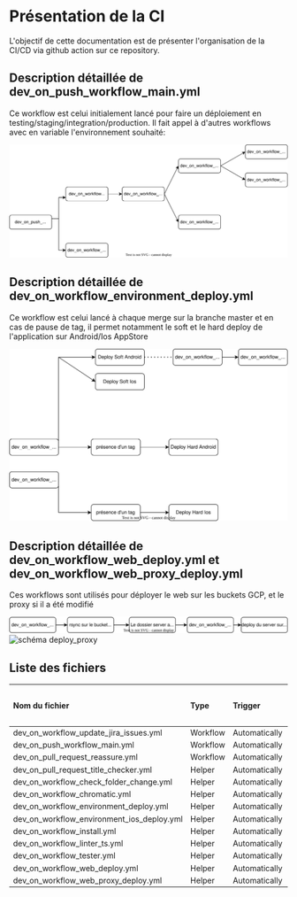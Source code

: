 # Présentation de la CI

L'objectif de cette documentation est de présenter l'organisation de la CI/CD via github action sur ce repository.

## Description détaillée de dev_on_push_workflow_main.yml

Ce workflow est celui initialement lancé pour faire un déploiement en testing/staging/integration/production. Il fait appel à d'autres workflows avec en variable l'environnement souhaité:

![schéma main](/doc/ci-cd/github_action_workflows/dev_on_push_workflow_main.drawio.svg)

## Description détaillée de dev_on_workflow_environment_deploy.yml

Ce workflow est celui lancé à chaque merge sur la branche master et en cas de pause de tag, il permet notamment le soft et le hard deploy de l'application sur Android/Ios AppStore

![schéma deploy](/doc/ci-cd/github_action_workflows/dev_on_workflow_environment_deploy.drawio.svg)

## Description détaillée de dev_on_workflow_web_deploy.yml et dev_on_workflow_web_proxy_deploy.yml

Ces workflows sont utilisés pour déployer le web sur les buckets GCP, et le proxy si il a été modifié

![schéma deploy_web](/doc/ci-cd/github_action_workflows/dev_on_workflow_web_deploy.drawio.svg)
![schéma deploy_proxy](/doc/ci-cd/github_action_workflows/dev_on_workflow_web_proxy_deploy.drawio.svg)

## Liste des fichiers

| Nom du fichier                             | Type     | Trigger       | Liens vers les runs                                                                                                      |
| :----------------------------------------- | :------- | :------------ | :----------------------------------------------------------------------------------------------------------------------- |
| dev_on_workflow_update_jira_issues.yml     | Workflow | Automatically | [runs](https://github.com/pass-culture/pass-culture-app-native/actions/workflows/dev_on_workflow_update_jira_issues.yml) |
| dev_on_push_workflow_main.yml              | Workflow | Automatically | [runs](https://github.com/pass-culture/pass-culture-app-native/actions/workflows/dev_on_push_workflow_main.yml)          |
| dev_on_pull_request_reassure.yml           | Workflow | Automatically | [runs](https://github.com/pass-culture/pass-culture-app-native/actions/workflows/dev_on_pull_request_reassure.yml)       |
| dev_on_pull_request_title_checker.yml      | Helper   | Automatically |                                                                                                                          |
| dev_on_workflow_check_folder_change.yml    | Helper   | Automatically |                                                                                                                          |
| dev_on_workflow_chromatic.yml              | Helper   | Automatically | [runs](https://github.com/pass-culture/pass-culture-app-native/actions/workflows/dev_on_push_workflow_chromatic.yml)     |
| dev_on_workflow_environment_deploy.yml     | Helper   | Automatically |                                                                                                                          |
| dev_on_workflow_environment_ios_deploy.yml | Helper   | Automatically |                                                                                                                          |
| dev_on_workflow_install.yml                | Helper   | Automatically |                                                                                                                          |
| dev_on_workflow_linter_ts.yml              | Helper   | Automatically |                                                                                                                          |
| dev_on_workflow_tester.yml                 | Helper   | Automatically |                                                                                                                          |
| dev_on_workflow_web_deploy.yml             | Helper   | Automatically |                                                                                                                          |
| dev_on_workflow_web_proxy_deploy.yml       | Helper   | Automatically |                                                                                                                          |
